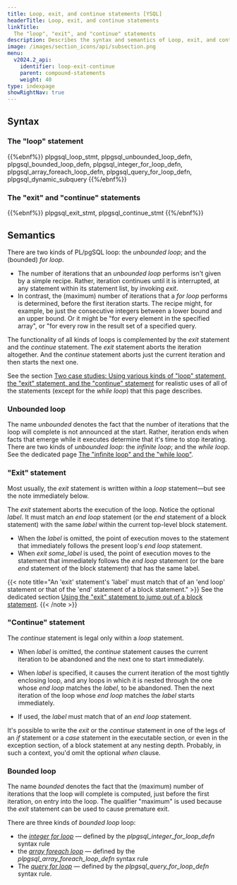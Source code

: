 ```yaml
---
title: Loop, exit, and continue statements [YSQL]
headerTitle: Loop, exit, and continue statements
linkTitle:
  The "loop", "exit", and "continue" statements
description: Describes the syntax and semantics of Loop, exit, and continue statements. [YSQL]
image: /images/section_icons/api/subsection.png
menu:
  v2024.2_api:
    identifier: loop-exit-continue
    parent: compound-statements
    weight: 40
type: indexpage
showRightNav: true
---
```


## Syntax

### The "loop" statement

{{%ebnf%}}
  plpgsql_loop_stmt,
  plpgsql_unbounded_loop_defn,
  plpgsql_bounded_loop_defn,
  plpgsql_integer_for_loop_defn,
  plpgsql_array_foreach_loop_defn,
  plpgsql_query_for_loop_defn,
  plpgsql_dynamic_subquery
{{%/ebnf%}}

### The "exit" and "continue" statements

{{%ebnf%}}
  plpgsql_exit_stmt,
  plpgsql_continue_stmt
{{%/ebnf%}}

## Semantics

There are two kinds of PL/pgSQL loop: the _unbounded loop_; and the (bounded) _for loop_.

- The number of iterations that an _unbounded loop_ performs isn't given by a simple recipe. Rather, iteration continues until it is interrupted, at any statement within its statement list, by invoking _exit_.
- In contrast, the (maximum) number of iterations that a _for loop_ performs is determined, before the first iteration starts. The recipe might, for example, be just the consecutive integers between a lower bound and an upper bound. Or it might be "for every element in the specified array", or "for every row in the result set of a specified query.

The functionality of all kinds of loops is complemented by the _exit_ statement and the _continue_ statement. The _exit_ statement aborts the iteration altogether. And the _continue_ statement aborts just the current iteration and then starts the next one.

See the section [Two case studies: Using various kinds of "loop" statement, the "exit" statement, and the "continue" statement](../loop-exit-continue/two-case-studies/) for realistic uses of all of the statements (except for the _while loop_) that this page describes.

### Unbounded loop

The name _unbounded_ denotes the fact that the number of iterations that the loop will complete is not announced at the start. Rather, iteration ends when facts that emerge while it executes determine that it's time to stop iterating. There are two kinds of _unbounded loop_: the _infinite loop_; and the _while loop_. See the dedicated page [The "infinite loop" and the "while loop"](./infinite-and-while-loops/).

### "Exit" statement

Most usually, the _exit_ statement is written within a _loop_ statement—but see the note immediately below.

The _exit_ statement aborts the execution of the loop. Notice the optional _label_. It must match an _end loop_ statement (or the _end_ statement of a block statement) with the same _label_ within the current top-level block statement.

- When the _label_ is omitted, the point of execution moves to the statement that immediately follows the present loop's _end loop_ statement.
- When _exit some_label_ is used, the point of execution moves to the statement that immediately follows the _end loop_ statement (or the bare _end_ statement of the block statement) that has the same label.

{{< note title="An 'exit' statement's 'label' must match that of an 'end loop' statement or that of the 'end' statement of a block statement." >}}
See the dedicated section [Using the "exit" statement to jump out of a block statement](./exit-from-block-statememt/).
{{< /note >}}

### "Continue" statement

The _continue_ statement is legal only within a _loop_ statement.

- When _label_ is omitted, the _continue_ statement causes the current iteration to be abandoned and the next one to start immediately.

- When _label_ is specified, it causes the current iteration of the most tightly enclosing loop, and any loops in which it is nested through the one whose _end loop_ matches the _label_, to be abandoned. Then the next iteration of the loop whose _end loop_ matches the _label_ starts immediately.

-  If used, the _label_ must match that of an _end loop_ statement.

It's possible to write the _exit_ or the _continue_ statement in one of the legs of an _if_ statement or a _case_ statement in the executable section, or even in the exception section, of a block statement at any nesting depth. Probably, in such a context, you'd omit the optional _when_ clause.

### Bounded loop

The name _bounded_ denotes the fact that the (maximum) number of iterations that the loop will complete is computed, just before the first iteration, on entry into the loop. The qualifier "maximum" is used because the _exit_ statement can be used to cause premature exit.

There are three kinds of _bounded loop_ loop:

- the _[integer for loop](./integer-for-loop/)_ — defined by the _plpgsql_integer_for_loop_defn_ syntax rule
- the _[array foreach loop](./array-foreach-loop/)_ — defined by the _plpgsql_array_foreach_loop_defn_ syntax rule
- The  _[query for loop](./query-for-loop/)_ — defined by the _plpgsql_query_for_loop_defn_ syntax rule.
